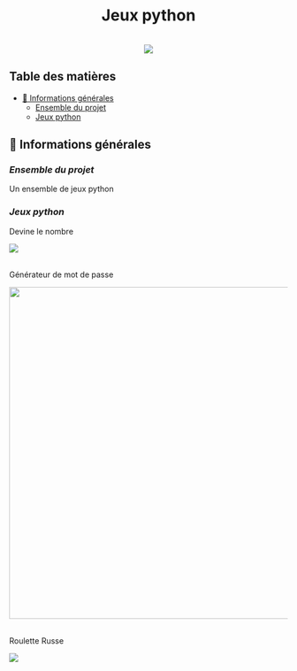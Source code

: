 # <center>Jeux python</center>

<br>
<div align="center">
    <img src="https://s11.aconvert.com/convert/p3r68-cdx67/wgdvg-75bv0.jpg" />
</div>

## Table des matières
  - [📜 Informations générales](#-informations-générales)
    - [Ensemble du projet](#Ensemble-du-projet)
    - [Jeux python](#Jeux-python)

## 📜 Informations générales

### <i>Ensemble du projet</i>
Un ensemble de jeux python

### <i>Jeux python</i>

Devine le nombre
<div>
    <img src="https://s10.aconvert.com/convert/p3r68-cdx67/ai1v5-oyu01.jpg" />
</div>
<br>

Générateur de mot de passe
<div>
    <img src="https://s10.aconvert.com/convert/p3r68-cdx67/a1jq3-mbazh.jpg" width="600px"/>
</div>
<br>

Roulette Russe
<div>
    <img src="https://s10.aconvert.com/convert/p3r68-cdx67/a7c8n-v9vkv.jpg" />
</div>
